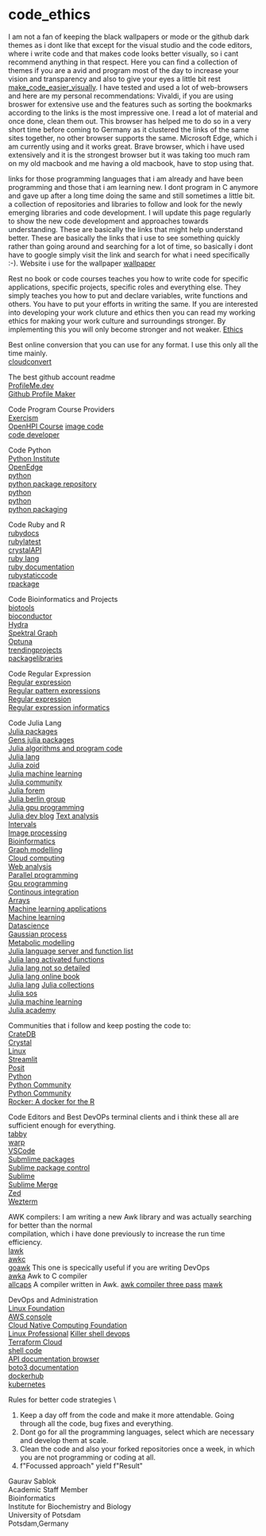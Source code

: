 # code_ethics

I am not a fan of keeping the black wallpapers or mode or the github dark themes as i dont like that except for the visual studio and the code editors, where i write code and that makes code looks better visually, so i cant recommend anything in that respect. Here you can find a collection of themes if you are a avid and program most of the day to increase your vision and transparency and also to give your eyes a little bit rest [make_code_easier_visually](https://vscodethemes.com/). I have tested and used a lot of web-browsers and here are my personal recommendations: Vivaldi, if you are using broswer for extensive use and the features such as sorting the bookmarks according to the links is the most impressive one. I read a lot of material and once done, clean them out. This browser has helped me to do so in a very short time before coming to Germany as it clustered the links of the same sites together, no other browser supports the same. Microsoft Edge, which i am currently using and it works great. Brave browser, which i have used extensively and it is the strongest browser but it was taking too much ram on my old macbook and me having a old macbook, have to stop using that. 

links for those programming languages that i am already and have been programming and those that i am learning new. I dont program in C anymore and gave up after a long time doing the same and still sometimes a little bit. a collection of repositories and libraries to follow and look for the newly emerging libraries and code development. I will update this page regularly to show the new code development and approaches towards understanding. These are basically the links that might help understand better. These are basically the links that i use to see something quickly rather than going around and searching for a lot of time, so basically i dont have to google simply visit the link and search for what i need specifically :-). Website i use for the wallpaper [wallpaper](https://pixabay.com/de/)

Rest no book or code courses teaches you how to write code for specific applications, specific projects, specific roles and everything else. They simply teaches you how to put and declare variables, write functions and others. You have to put your efforts in writing the same.  If you are interested into developing your work cluture and ethics then you can read my working ethics for making your work culture and surroundings stronger. By implementing this you will only become stronger and not weaker. [Ethics](https://github.com/sablokgaurav/code_language_recommendations_ethics/blob/main/ethics.read) 

Best online conversion that you can use for any format. I use this only all the time mainly. \
[cloudconvert](https://cloudconvert.com/)

The best github account readme \
[ProfileMe.dev](https://www.profileme.dev/) \
[Github Profile Maker](https://github-profile-maker.vercel.app/) 

Code Program Course Providers \
[Exercism](https://exercism.org/) \
[OpenHPI Course](https://open.hpi.de/)
[image code](codeimage.dev) \
[code developer](https://bloggingfordevs.com/trends/) 

Code Python \
[Python Institute](https://pythoninstitute.org/) \
[OpenEdge](https://edube.org/login) \
[python](https://pybuddy.com/) \
[python package repository](https://pypi.org/) \
[python](https://pythonrepo.com/) \
[python](https://docs.python.org/3/) \
[python packaging](https://packaging.python.org/en/latest/) 

Code Ruby and R \
[rubydocs](https://ruby-doc.org/) \
[rubylatest](https://ruby-doc.org/3.3.0/) \
[crystalAPI](https://crystal-lang.org/api/1.11.2/) \
[ruby lang](https://www.ruby-lang.org/en/documentation/) \
[ruby documentation](https://www.rubydoc.info/github) \
[rubystaticcode](https://www.ruby-forum.com/tutorials) \
[rpackage](https://rdrr.io/) 

Code Bioinformatics and Projects \
[biotools](https://bio.tools/) \
[bioconductor](https://bioconductor.org/) \
[Hydra](https://hydra.cc/) \
[Spektral Graph](https://graphneural.network/) \
[Optuna](https://optuna.org/) \
[trendingprojects](https://www.libhunt.com/) \
[packagelibraries](https://libraries.io/) 

Code Regular Expression \
[Regular expression](autoregex.xyz) \
[Regular pattern expressions](regex101.com) \
[Regular expression](https://www.rexegg.com/) \
[Regular expression informatics](https://www.regular-expressions.info/) 

Code Julia Lang \
[Julia packages](https://juliapackages.com/c/data-science) \
[Gens julia packages](https://gensjulia.pages.dev/) \
[Julia algorithms and program code](https://julialang.org/learning/books/) \
[Julia lang](https://syl1.gitbook.io/julia-language-a-concise-tutorial) \
[Julia zoid](https://juliazoid.com/) \
[Julia machine learning](https://juliapackages.com/c/machine-learning) \
[Julia community](https://discourse.julialang.org/) \
[Julia forem](https://forem.julialang.org/) \
[Julia berlin group](https://julia-users-berlin.github.io/) \
[Julia gpu programming](https://juliagpu.org/) \
[Julia dev blog](https://dev.to/t/julia) 
[Text analysis](https://github.com/JuliaText) \
[Intervals](https://github.com/JuliaIntervals) \
[Image processing](https://github.com/JuliaImages) \
[Bioinformatics](https://github.com/BioJulia) \
[Graph modelling](https://github.com/JuliaGraphs) \
[Cloud computing](https://github.com/JuliaCloud) \
[Web analysis](https://github.com/JuliaWeb) \
[Parallel programming](https://github.com/JuliaParallel) \
[Gpu programming](https://github.com/JuliaGPU) \
[Continous integration](https://github.com/JuliaCI) \
[Arrays](https://github.com/JuliaArrays) \
[Machine learning applications](https://github.com/SciML) \
[Machine learning](https://github.com/JuliaML) \
[Datascience](https://github.com/JuliaData) \
[Gaussian process](https://github.com/JuliaGaussianProcesses) \
[Metabolic modelling](https://github.com/opencobra/COBRA.jl) \
[Julia language server and function list](https://www.jlhub.com/julia/manual/en/) \
[Julia lang activated functions](https://www.jlhub.com/julia/manual/en/function-reference) \
[Julia lang not so detailed](https://julia.school/julia/) \
[Julia lang online book](https://syl1.gitbook.io/julia-language-a-concise-tutorial) \
[Julia lang](https://docs.julialang.org/en/v1/)
[Julia collections](https://github.com/JuliaCollections) \
[Julia sos](https://www.juliasos.com/) \
[Julia machine learning](https://adrianhill.de/julia-ml-course/) \
[Julia academy](https://juliaacademy.com/courses/) 

Communities that i follow and keep posting the code to: \
[CrateDB](https://community.cratedb.com/) \
[Crystal](https://forum.crystal-lang.org/) \
[Linux](https://linuxcommunity.io/) \
[Streamlit](https://discuss.streamlit.io/) \
[Posit](https://community.rstudio.com/) \
[Python](https://www.python.org/community/) \
[Python Community](https://discuss.python.org/)\
[Python Community](https://www.python-forum.de/) \
[Rocker: A docker for the R](https://rocker-project.org/)

Code Editors and Best DevOPs terminal clients and i think these all are sufficient enough for everything. \
[tabby](https://github.com/Eugeny/tabby) \
[warp](https://github.com/warpdotdev/Warp) \
[VSCode](https://code.visualstudio.com/) \
[Submlime packages](https://github.com/SublimeText) \
[Sublime package control](https://packagecontrol.io/packages/sublime-github) \
[Sublime](https://www.sublimetext.com/index2) \
[Sublime Merge](https://www.sublimemerge.com/) \
[Zed](https://github.com/zed-industries/zed) \
[Wezterm](https://github.com/wez/wezterm) 

AWK compilers: I am writing a new Awk library and was actually searching for better than the normal \
compilation, which i have done previously to increase the run time efficiency. \
[lawk](https://lawk.sourceforge.net/) \
[awkc](https://www.mkssoftware.com/docs/man1/awkc.1.asp) \
[goawk](https://github.com/benhoyt/goawk) This one is specically useful if you are writing DevOps \
[awka](https://github.com/noyesno/awka) Awk to C compiler \
[allcaps](https://github.com/dbohdan/all-caps-basic) A compiler written in Awk. 
[awk compiler three pass](https://benhoyt.com/writings/awkgo/)
[mawk](https://man1.pgdp.sse.in.tum.de/mawk.1.html)

DevOps and Administration  \
[Linux Foundation](https://training.linuxfoundation.org/) \
[AWS console](https://aws.amazon.com/console/) \
[Cloud Native Computing Foundation](https://www.cncf.io/) \
[Linux Professional](https://www.lpi.org/our-certifications/lpic-1-overview/) 
[Killer shell devops](https://killer.sh/) \
[Terraform Cloud](https://app.terraform.io/session) \
[shell code](explainshell.com) \
[API documentation browser](https://devdocs.io/) \
[boto3 documentation](https://boto3.amazonaws.com/v1/documentation/api/latest/index.html) \
[dockerhub](https://hub.docker.com/) \
[kubernetes](https://kubernetes.io/training/) 

Rules for better code strategies \
1.  Keep a day off from the code and make it more attendable. Going through all the code, bug fixes and everything.
2.  Dont go for all the programming languages, select which are necessary and develop them at scale.
3.  Clean the code and also your forked repositories once a week, in which you are not programming or coding at all.
4.  f"Focussed approach" yield f"Result" 

Gaurav Sablok \
Academic Staff Member \
Bioinformatics \
Institute for Biochemistry and Biology \
University of Potsdam \
Potsdam,Germany
